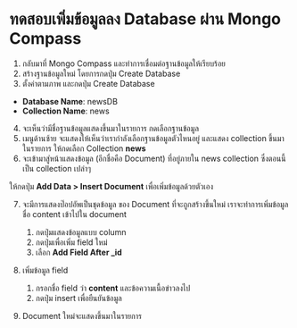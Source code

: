 
# ทดสอบเพิ่มข้อมูลลง Database ผ่าน Mongo Compass

1. กลับมาที่ Mongo Compass และทำการเชื่อมต่อฐานข้อมูลให้เรียบร้อย 
2. สร้างฐานข้อมูลใหม่ โดยการกดปุ่ม Create Database
3. ตั้งค่าตามภาพ และกดปุ่ม Create Database 

- **Database Name**: newsDB
- **Collection Name**: news 

4. จะเห็นว่ามีชื่อฐานข้อมูลแสดงขึ้นมาในรายการ กดเลือกฐานข้อมูล
5. เมนูด้านซ้าย จะแสดงให้เห็นว่าเรากำลังเลือกฐานข้อมูลตัวไหนอยู่ และแสดง collection ขึ้นมาในรายการ ให้กดเลือก Collection **news**
6. จะเข้ามาสู่หน้าแสดงข้อมูล (อีกชื่อคือ Document) ที่อยู่ภายใน news collection ซึ่งตอนนี้เป็น collection เปล่าๆ 

ให้กดปุ่ม **Add Data > Insert Document** เพื่อเพิ่มข้อมูลด้วยตัวเอง

7. จะมีการแสดงป๊อปอัพเป็นชุดข้อมูล ของ Document ที่จะถูกสร้างขึ้นใหม่ เราจะทำการเพิ่มข้อมูลชื่อ content เข้าไปใน document 
   1. กดปุ่มแสดงข้อมูลแบบ column
   2. กดปุ่มเพื่อเพิ่ม field ใหม่
   3. เลือก **Add Field After _id**

8. เพิ่มข้อมูล field 
   1. กรอกชื่อ field ว่า **content** และข้อความเนื้อข่าวลงไป
   2. กดปุ่ม insert เพื่อยืนยันข้อมูล

9. Document ใหม่จะแสดงขึ้นมาในรายการ